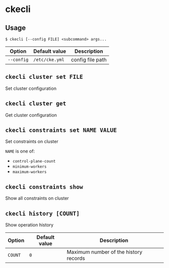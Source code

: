 ckecli
=========

Usage
-----

```console
$ ckecli [--config FILE] <subcommand> args...
```

Option     | Default value            | Description
------     | -------------            | -----------
`--config`   | `/etc/cke.yml`           | config file path

`ckecli cluster set FILE`
-------------

Set cluster configuration

`ckecli cluster get`
-------------

Get cluster configuration

`ckecli constraints set NAME VALUE`
-------------

Set constraints on cluster

`NAME` is one of:

- `control-plane-count`
- `minimum-workers`
- `maximum-workers`

`ckecli constraints show`
-------------

Show all constraints on cluster

`ckecli history [COUNT]`
-------------

Show operation history

Option     | Default value  | Description
------     | -------------  | -----------
`COUNT`    | `0`              | Maximum number of the history records
